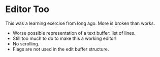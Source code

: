 # Editor Too

This was a learning exercise from long ago. More is broken
than works.

- Worse possible representation of a text buffer: list of lines.
- Still too much to do to make this a working editor!
- No scrolling.
- Flags are not used in the edit buffer structure.
